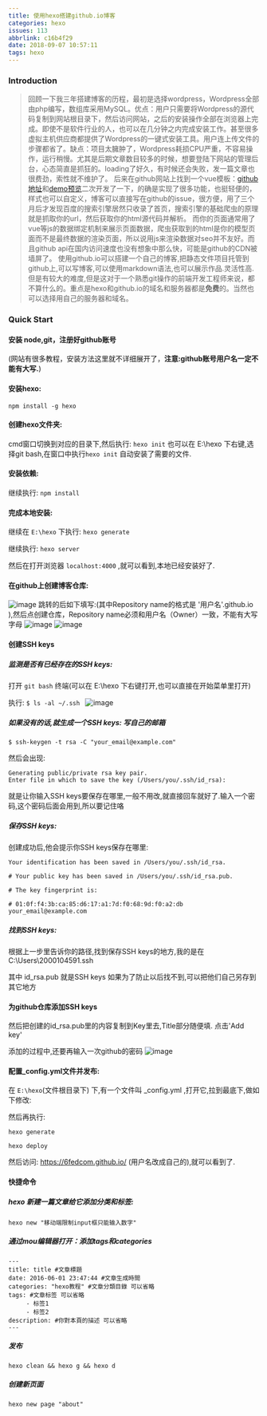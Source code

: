```yaml
---
title: 使用hexo搭建github.io博客
categories: hexo
issues: 113
abbrlink: c16b4f29
date: 2018-09-07 10:57:11
tags: hexo
---
```


### Introduction
> 回顾一下我三年搭建博客的历程，最初是选择wordpress，Wordpress全部由php编写，数组库采用MySQL。优点：用户只需要将Wordpress的源代码复制到网站根目录下，然后访问网站，之后的安装操作全部在浏览器上完成。即使不是软件行业的人，也可以在几分钟之内完成安装工作。甚至很多虚拟主机供应商都提供了Wordpress的一键式安装工具。用户连上传文件的步骤都省了。缺点：项目太臃肿了，Wordpress耗损CPU严重，不容易操作，运行稍慢。尤其是后期文章数目较多的时候，想要登陆下网站的管理后台，心态简直是抓狂的。loading了好久，有时候还会失败，发一篇文章也很费劲，索性就不维护了。
后来在github网站上找到一个vue模板：[github地址](https://github.com/ye63/vue-blog-use-github-issues)和[demo预览](https://ye63.com/jy/)二次开发了一下，的确是实现了很多功能，也挺轻便的，样式也可以自定义，博客可以直接写在github的issue，很方便，用了三个月后才发现百度的搜索引擎居然只收录了首页，搜索引擎的基础爬虫的原理就是抓取你的url，然后获取你的html源代码并解析。 而你的页面通常用了vue等js的数据绑定机制来展示页面数据，爬虫获取到的html是你的模型页面而不是最终数据的渲染页面，所以说用js来渲染数据对seo并不友好。而且github api在国内访问速度也没有想象中那么快，可能是github的CDN被墙屏了。
 使用github.io可以搭建一个自己的博客,把静态文件项目托管到github上,可以写博客,可以使用markdown语法,也可以展示作品.灵活性高.但是有较大的难度,但是这对于一个熟悉git操作的前端开发工程师来说，都不算什么的。重点是hexo和github.io的域名和服务器都是**免费**的。当然也可以选择用自己的服务器和域名。

 ### Quick Start
 #### 安装 node,git，注册好github账号
 (网站有很多教程，安装方法这里就不详细展开了，**注意:github账号用户名一定不能有大写.**)

 #### 安装hexo:
 ```
 npm install -g hexo
 ```
 
#### 创建hexo文件夹:
cmd窗口切换到对应的目录下,然后执行: `hexo init`
也可以在 E:\hexo 下右键,选择git bash,在窗口中执行`hexo init`
自动安装了需要的文件.

#### 安装依赖:
继续执行: `npm install`

#### 完成本地安装:

继续在 `E:\hexo` 下执行:  `hexo generate`

继续执行: `hexo server`

然后在打开浏览器 `localhost:4000` ,就可以看到,本地已经安装好了.

#### 在github上创建博客仓库:
![image](https://user-images.githubusercontent.com/22697565/45201116-7ca05e00-b2a6-11e8-8e6c-8658ee49dc8f.png)
 跳转的后如下填写:(其中Repository name的格式是 '用户名'.github.io  ),然后点创建仓库，Repository name必须和用户名（Owner）一致，不能有大写字母
![image](https://user-images.githubusercontent.com/22697565/45201238-1e27af80-b2a7-11e8-8eb4-ad31cfbaf6f6.png)
![image](https://user-images.githubusercontent.com/22697565/45201369-a73ee680-b2a7-11e8-9c20-8a347e477f0b.png)
#### 创建SSH keys

##### 监测是否有已经存在的SSH keys:
打开 `git bash` 终端(可以在  E:\hexo 下右键打开,也可以直接在开始菜单里打开)

执行:  `$ ls -al ~/.ssh `
![image](https://user-images.githubusercontent.com/22697565/45201445-f7b64400-b2a7-11e8-91d2-704c587815a6.png)

##### 如果没有的话,就生成一个SSH keys: 写自己的邮箱
`$ ssh-keygen -t rsa -C "your_email@example.com" `

然后会出现:
```
Generating public/private rsa key pair.
Enter file in which to save the key (/Users/you/.ssh/id_rsa): 
```

就是让你输入SSH keys要保存在哪里,一般不用改,就直接回车就好了.输入一个密码,这个密码后面会用到,所以要记住咯

##### 保存SSH keys:
创建成功后,他会提示你SSH keys保存在哪里:
```
Your identification has been saved in /Users/you/.ssh/id_rsa.

# Your public key has been saved in /Users/you/.ssh/id_rsa.pub.

# The key fingerprint is:

# 01:0f:f4:3b:ca:85:d6:17:a1:7d:f0:68:9d:f0:a2:db your_email@example.com
```
##### 找到SSH keys:
根据上一步里告诉你的路径,找到保存SSH keys的地方,我的是在 C:\Users\2000104591\.ssh

其中 id_rsa.pub 就是SSH keys 如果为了防止以后找不到,可以把他们自己另存到其它地方

#### 为github仓库添加SSH keys

然后把创建的id_rsa.pub里的内容复制到Key里去,Title部分随便填. 点击'Add key'

添加的过程中,还要再输入一次github的密码
![image](https://user-images.githubusercontent.com/22697565/45201608-c0946280-b2a8-11e8-94f4-f091267ce8d7.png)

#### 配置_config.yml文件并发布:

在 `E:\hexo`(文件根目录下) 下,有一个文件叫 _config.yml ,打开它,拉到最底下,做如下修改:　

然后再执行:

`hexo generate`

`hexo deploy`

然后访问: https://6fedcom.github.io/ (用户名改成自己的),就可以看到了.

#### 快捷命令
##### hexo 新建一篇文章给它添加分类和标签:
```
hexo new "移动端限制input框只能输入数字"
```

##### 通过mou编辑器打开：添加tags和categories
```hexo 
---
title: title #文章標題
date: 2016-06-01 23:47:44 #文章生成時間
categories: "hexo教程" #文章分類目錄 可以省略
tags: #文章标签 可以省略
     - 标签1
     - 标签2
description: #你對本頁的描述 可以省略
---
```

##### 发布
```
hexo clean && hexo g && hexo d
```

##### 创建新页面
```
hexo new page "about"
```

 

 







